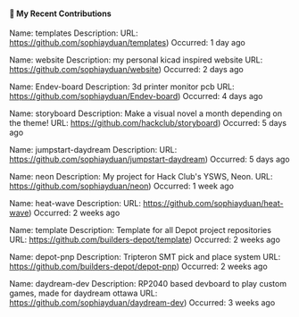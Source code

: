 ####  👾 My Recent Contributions

Name: templates
Description: 
URL: https://github.com/sophiayduan/templates)
Occurred: 1 day ago

Name: website
Description: my personal kicad inspired website
URL: https://github.com/sophiayduan/website)
Occurred: 2 days ago

Name: Endev-board
Description: 3d printer monitor pcb
URL: https://github.com/sophiayduan/Endev-board)
Occurred: 4 days ago

Name: storyboard
Description: Make a visual novel a month depending on the theme!
URL: https://github.com/hackclub/storyboard)
Occurred: 5 days ago

Name: jumpstart-daydream
Description: 
URL: https://github.com/sophiayduan/jumpstart-daydream)
Occurred: 5 days ago

Name: neon
Description: My project for Hack Club's YSWS, Neon. 
URL: https://github.com/sophiayduan/neon)
Occurred: 1 week ago

Name: heat-wave
Description: 
URL: https://github.com/sophiayduan/heat-wave)
Occurred: 2 weeks ago

Name: template
Description: Template for all Depot project repositories
URL: https://github.com/builders-depot/template)
Occurred: 2 weeks ago

Name: depot-pnp
Description: Tripteron SMT pick and place system
URL: https://github.com/builders-depot/depot-pnp)
Occurred: 2 weeks ago

Name: daydream-dev
Description: RP2040 based devboard to play custom games, made for daydream ottawa
URL: https://github.com/sophiayduan/daydream-dev)
Occurred: 3 weeks ago

